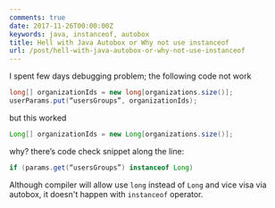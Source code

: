 ```yaml
---
comments: true
date: 2017-11-26T00:00:00Z
keywords: java, instanceof, autobox
title: Hell with Java Autobox or Why not use instanceof
url: /post/hell-with-java-autobox-or-why-not-use-instanceof
---
```


I spent few days debugging problem; the following code not work

```java
long[] organizationIds = new long[organizations.size()];
userParams.put(“usersGroups”, organizationIds);
```

but this worked

```java
Long[] organizationIds = new Long[organizations.size()];
```
why? there’s code check snippet along the line:

```java
if (params.get(“usersGroups”) instanceof Long)
```

Although compiler will allow use `long` instead of `Long` and vice visa via autobox, it doesn't happen with `instanceof` operator.